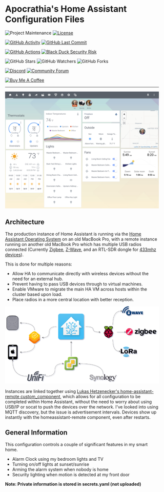 # Apocrathia's Home Assistant Configuration Files

![Project Maintenance][maintenance-shield]
[![License][license-shield]](LICENSE.md)

[![GitHub Activity][commits-shield]][commits]
[![GitHub Last Commit][last-commit-shield]][commits]

[![GitHub Actions][actions-shield]][actions]
[![Black Duck Security Risk][black-duck-shield]][black-duck]

![GitHub Stars][stars-shield]
![GitHub Watchers][watchers-shield]
![GitHub Forks][forks-shield]

[![Discord][discord-shield]][discord]
[![Community Forum][forum-shield]][forum]

<a href="https://www.buymeacoffee.com/apocrathia" target="_blank"><img src="https://cdn.buymeacoffee.com/buttons/v2/arial-violet.png" alt="Buy Me A Coffee" style="height: 30px !important;width: 117px !important;" ></a>

---

![My Home Assistant Default View](images/default_view.png)

## Architecture

The production instance of Home Assistant is running via the
[Home Assistant Operating System](https://github.com/home-assistant/operating-system)
on an old MacBook Pro, with a remote instance
running on another old MacBook Pro which has multiple USB radios connected
(Currently [Zigbee](https://www.home-assistant.io/integrations/zha/),
[Z-Wave](https://www.home-assistant.io/integrations/zwave_js/), and an
RTL-SDR dongle for [433mhz devices](https://github.com/merbanan/rtl_433)).

This is done for multiple reasons:

- Allow HA to communicate directly with wireless devices without the need for an external hub.
- Prevent having to pass USB devices through to virtual machines.
- Enable VMware to migrate the main HA VM across hosts within the cluster based upon load.
- Place radios in a more central location with better reception.

![My Home Assistant Architecture](images/conceptual_architecture.png)

Instances are linked together using
[Lukas Hetzenecker's home-assistant-remote custom_component](https://github.com/lukas-hetzenecker/home-assistant-remote),
which allows for all configuration to be completed within Home Assistant,
without the need to worry about using USB/IP or socat to push the devices over the network.
I've looked into using MQTT discovery, but the issue is advertisement intervals.
Devices show up instantly with the homeassistant-remote component, even after restarts.

## General Information

This configuration controls a couple of significant features in my smart home.

- Alarm Clock using my bedroom lights and TV
- Turning on/off lights at sunset/sunrise
- Arming the alarm system when nobody is home
- Security lighting when motion is detected at my front door

**Note: Private information is stored in secrets.yaml (not uploaded)**

[commits-shield]: https://img.shields.io/github/commit-activity/y/Apocrathia/home-assistant-config.svg
[commits]: https://github.com/Apocrathia/home-assistant-config/commits/master
[actions-shield]: https://github.com/Apocrathia/home-assistant-config/workflows/Home%20Assistant%20CI/badge.svg
[actions]: https://github.com/Apocrathia/home-assistant-config/actions
[contributors]: https://github.com/Apocrathia/home-assistant-config/graphs/contributors
[discord-shield]: https://img.shields.io/discord/330944238910963714.svg
[discord]: https://discord.gg/c5DvZ4e
[forum-shield]: https://img.shields.io/badge/community-forum-brightgreen.svg
[forum]: https://community.home-assistant.io/?u=Apocrathia
[apocrathia]: https://github.com/Apocrathia
[travis-shield]: https://travis-ci.org/Apocrathia/home-assistant-config.svg?branch=master
[travis]: https://travis-ci.org/Apocrathia/home-assistant-config
[home-assistant]: https://home-assistant.io
[issue]: https://github.com/Apocrathia/home-assistant-config/issues
[license-shield]: https://img.shields.io/badge/license-apache-brightgreen.svg
[maintenance-shield]: https://img.shields.io/maintenance/yes/2021.svg
[last-commit-shield]: https://img.shields.io/github/last-commit/Apocrathia/home-assistant-config.svg
[stars-shield]: https://img.shields.io/github/stars/Apocrathia/home-assistant-config.svg?style=social&label=Stars
[forks-shield]: https://img.shields.io/github/forks/Apocrathia/home-assistant-config.svg?style=social&label=Forks
[watchers-shield]: https://img.shields.io/github/watchers/Apocrathia/home-assistant-config.svg?style=social&label=Watchers
[black-duck-shield]: https://copilot.blackducksoftware.com/github/repos/Apocrathia/home-assistant-config/branches/master/badge-risk.svg
[black-duck]: https://copilot.blackducksoftware.com/github/repos/Apocrathia/home-assistant-config/branches/master/
